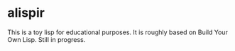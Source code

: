 # alispir
This is a toy lisp for educational purposes. It is roughly based on Build Your Own Lisp. Still in progress.
